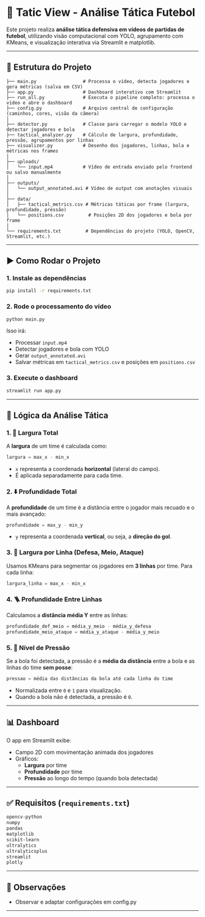 
# 🧠 Tatic View - Análise Tática Futebol

Este projeto realiza **análise tática defensiva em vídeos de partidas de futebol**, utilizando visão computacional com YOLO, agrupamento com KMeans, e visualização interativa via Streamlit e matplotlib.

---

## 📂 Estrutura do Projeto

```
├── main.py                 # Processa o vídeo, detecta jogadores e gera métricas (salva em CSV)
├── app.py                  # Dashboard interativo com Streamlit
├── run_all.py              # Executa o pipeline completo: processa o vídeo e abre o dashboard
├── config.py               # Arquivo central de configuração (caminhos, cores, visão da câmera)
│
├── detector.py             # Classe para carregar o modelo YOLO e detectar jogadores e bola
├── tactical_analyzer.py    # Cálculo de largura, profundidade, pressão, agrupamentos por linhas
├── visualizer.py           # Desenho dos jogadores, linhas, bola e métricas nos frames
│
├── uploads/
│   └── input.mp4           # Vídeo de entrada enviado pelo frontend ou salvo manualmente
│
├── outputs/
│   └── output_annotated.avi # Vídeo de output com anotações visuais
│
├── data/
│   ├── tactical_metrics.csv # Métricas táticas por frame (largura, profundidade, pressão)
│   └── positions.csv         # Posições 2D dos jogadores e bola por frame
│
└── requirements.txt         # Dependências do projeto (YOLO, OpenCV, Streamlit, etc.)
```

---

## ▶ Como Rodar o Projeto

### 1. Instale as dependências
```bash
pip install -r requirements.txt
```

### 2. Rode o processamento do vídeo
```bash
python main.py
```

Isso irá:
- Processar `input.mp4`
- Detectar jogadores e bola com YOLO
- Gerar `output_annotated.avi`
- Salvar métricas em `tactical_metrics.csv` e posições em `positions.csv`

### 3. Execute o dashboard
```bash
streamlit run app.py
```

---

## 🧠 Lógica da Análise Tática

### 1. 🎯 Largura Total
A **largura** de um time é calculada como:
```python
largura = max_x - min_x
```
- `x` representa a coordenada **horizontal** (lateral do campo).
- É aplicada separadamente para cada time.

### 2. ⬇️ Profundidade Total
A **profundidade** de um time é a distância entre o jogador mais recuado e o mais avançado:
```python
profundidade = max_y - min_y
```
- `y` representa a coordenada **vertical**, ou seja, a **direção do gol**.

### 3. 📏 Largura por Linha (Defesa, Meio, Ataque)
Usamos KMeans para segmentar os jogadores em **3 linhas** por time.
Para cada linha:
```python
largura_linha = max_x - min_x
```

### 4. 🪜 Profundidade Entre Linhas
Calculamos a **distância média Y** entre as linhas:
```python
profundidade_def_meio = média_y_meio - média_y_defesa
profundidade_meio_ataque = média_y_ataque - média_y_meio
```

### 5. 🎯 Nível de Pressão
Se a bola foi detectada, a pressão é a **média da distância** entre a bola e as linhas do time **sem posse**:
```python
pressao = média das distâncias da bola até cada linha do time
```
- Normalizada entre `0` e `1` para visualização.
- Quando a bola não é detectada, a pressão é `0`.

---

## 📊 Dashboard

O app em Streamlit exibe:
- Campo 2D com movimentação animada dos jogadores
- Gráficos:
  - **Largura** por time
  - **Profundidade** por time
  - **Pressão** ao longo do tempo (quando bola detectada)

---

## ✅ Requisitos (`requirements.txt`)

```txt
opencv-python
numpy
pandas
matplotlib
scikit-learn
ultralytics
ultralyticsplus
streamlit
plotly
```

---

## 📌 Observações

- Observar e adaptar configurações em config.py

---
